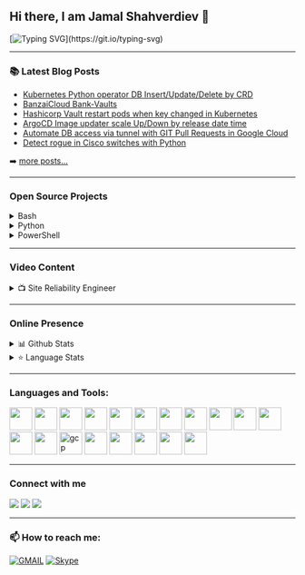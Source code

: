  ## Hi there, I am Jamal Shahverdiev 👋
 
 [![Typing SVG](https://readme-typing-svg.herokuapp.com/?lines=Site+Reliability+Engineer;DevOps+Engineer;)](https://git.io/typing-svg)

---

### 📚 Latest Blog Posts

<!-- BLOG:START -->
- [Kubernetes Python operator DB Insert/Update/Delete by CRD](https://jamalshahverdiev.medium.com/kubernetes-python-operator-db-insert-update-delete-by-crd-dd52c25cee36)
- [BanzaiCloud Bank-Vaults](https://jamalshahverdiev.medium.com/banzaicloud-bank-vaults-a98fb78eacc6)
- [Hashicorp Vault restart pods when key changed in Kubernetes](https://jamalshahverdiev.medium.com/hashicorp-vault-restart-pods-when-key-changed-in-kubernetes-b8926a34b3b4)
- [ArgoCD Image updater scale Up/Down by release date time](https://jamalshahverdiev.medium.com/argocd-image-updater-scale-up-down-by-release-date-time-67c5bce3a233)
- [Automate DB access via tunnel with GIT Pull Requests in Google Cloud](https://jamalshahverdiev.medium.com/automate-db-access-via-tunnel-with-git-pull-requests-in-google-cloud-30cfc32f0902)
- [Detect rogue in Cisco switches with Python](https://jamalshahverdiev.medium.com/detect-rogue-in-cisco-switches-with-python-b677883ba41c)
<!-- BLOG:END -->
➡️ [more posts...](https://jamalshahverdiev.medium.com/)

---

### Open Source Projects

<details>
  <summary>Bash </summary>
    <li><a href="https://github.com/jamalshahverdiev/aws-cli-bash">AWS CLI BASH Codes</a></li>
    <li><a href="https://github.com/jamalshahverdiev/gcp-bash-codes">GCP BASH Code files</a></li>
    <li><a href="https://github.com/jamalshahverdiev/bash-nextgen">Next generation BASH code files</a></li>
</details>

<details>
  <summary>Python </summary>
    <li><a href="https://github.com/jamalshahverdiev/python-general-public-codes">Python codes writeen for multiple projects</a></li>
    <li><a href="https://github.com/jamalshahverdiev/istio-examples/tree/main/JWT">JWT Implementation in Istio</a></li>
</details>

<details>
  <summary>PowerShell </summary>
  <li><a href="https://github.com/jamalshahverdiev/azure-powershell">Azure Powershell code files</a></li>
  <li><a href="https://github.com/jamalshahverdiev/arm-powershell-codes">ARM Teamplates with PowerShell</a></li>
</details>

---


### Video Content

<details>
  <summary>📺 Site Reliability Engineer</summary>

<!-- YOUTUBE:START -->
- [Hashicorp Vault Restart deployment when secret value changed](https://www.youtube.com/watch?v=nUtt3hi-l-U&t=384s)
- [Progressive Delivery, Canary deployment with Flagger and Istio](https://www.youtube.com/watch?v=Ng-W_u1pwIc&t=113s)
- [Gitlab CI/CD for monorepo with automation of Pipeline generator to microservices](https://www.youtube.com/watch?v=S-lOoHgwu88&t=48s)
- [SSH Jumper for databases with Automated GIT way](https://www.youtube.com/watch?v=xG-qTfPQ1OQ&t=39s)
- [HaProxy external-check functionality](https://www.youtube.com/watch?v=FhHiBNf1ceA&t=6s)
- [Resolve GRPC issue with ISTIO in Kubernetes](youtube.com/watch?v=JDdQ8rwQ90k&t=4s)
<!-- YOUTUBE:END -->
➡️ [more videos...](https://www.youtube.com/c/JamalShahverdiev)

</details>

---

### Online Presence

<!-- markdownlint-disable MD033 -->
<details>
  <summary>📊 Github Stats</summary><br>
  <img alt="Dinush Chathurya Github Stats" src="https://github-readme-stats.vercel.app/api?username=jamalshahverdiev&count_private=true&show_icons=true&theme=algolia" style="height:214px;"/>
</details>

<details>
  <summary>&#11088 Language Stats</summary><br>
    <img alt="Top Languages" src="https://github-readme-stats.vercel.app/api/top-langs/?username=jamalshahverdiev&theme=algolia&langs_count=15&layout=compact" />
</details>
<!-- markdownlint-enable MD033 -->

---

### Languages and Tools:

<p align="left">
<img src="https://cdn.jsdelivr.net/gh/devicons/devicon/icons/kubernetes/kubernetes-plain.svg" style="width:40px; height:40px"/>   
<img src="https://cdn.jsdelivr.net/gh/devicons/devicon/icons/docker/docker-original.svg" style="width:40px; height:40px"/> 
<img src="https://cdn.jsdelivr.net/gh/devicons/devicon/icons/argocd/argocd-original.svg"  style="width:40px; height:40px"/>         
<img src="https://cncf-branding.netlify.app/img/projects/helm/horizontal/color/helm-horizontal-color.svg"  style="width:40px; height:40px"/>
<img src="https://img.stackshare.io/service/12670/kustomize.png"  style="width:40px; height:40px"/>
<img src="https://cdn.jsdelivr.net/gh/devicons/devicon/icons/jenkins/jenkins-original.svg" style="width:40px; height:40px"/>              
<img src="https://cdn.jsdelivr.net/gh/devicons/devicon/icons/circleci/circleci-plain.svg" style="width:40px; height:40px"/> 
<img src="https://cdn.jsdelivr.net/gh/devicons/devicon/icons/ansible/ansible-original.svg" style="width:40px; height:40px"/>         
<img src="https://cdn.jsdelivr.net/gh/devicons/devicon/icons/terraform/terraform-original.svg"style="width:40px; height:40px"/>  
<img src="https://cdn.jsdelivr.net/gh/devicons/devicon/icons/bash/bash-plain.svg" style="width:40px; height:40px"/>       
<img src="https://cdn.jsdelivr.net/gh/devicons/devicon/icons/nodejs/nodejs-original.svg" width="40" height="40"/>     
<img src="https://cdn.jsdelivr.net/gh/devicons/devicon/icons/mysql/mysql-original.svg" style="width:40px; height:40px"/>
<img src="https://cdn.jsdelivr.net/gh/devicons/devicon/icons/amazonwebservices/amazonwebservices-original.svg"  style="width:40px; height:40px"/>
<img src="https://www.vectorlogo.zone/logos/google_cloud/google_cloud-icon.svg" alt="gcp" width="40" height="40"/>
<img src="https://cdn.jsdelivr.net/gh/devicons/devicon/icons/azure/azure-original.svg" style="width:40px; height:40px"/>
<img src="https://cdn.jsdelivr.net/gh/devicons/devicon/icons/apache/apache-original.svg" style="width:40px; height:40px"/>
<img src="https://cdn.jsdelivr.net/gh/devicons/devicon/icons/nginx/nginx-original.svg" style="width:40px; height:40px"/>         
<img src="https://cdn.jsdelivr.net/gh/devicons/devicon/icons/mongodb/mongodb-original.svg" style="width:40px; height:40px" />
<img src="https://cdn.jsdelivr.net/gh/devicons/devicon/icons/postgresql/postgresql-original.svg" style="width:40px; height:40px"/>
</p>

---

### Connect with me

[<img src="https://img.shields.io/badge/LinkedIn-0077B5?&logo=linkedin&logoColor=white"/>](https://www.linkedin.com/in/jamalshahverdiev)
[<img src="https://img.shields.io/badge/YouTube-FF0000?&logo=youtube&logoColor=white"/>](https://www.youtube.com/c/JamalShahverdiev)
[<img src="https://img.shields.io/badge/Blog-FFA500?&logo=rss&logoColor=white"/>](https://jamalshahverdiev.medium.com/)

---

### 📫 How to reach me:  
[![GMAIL](https://img.shields.io/badge/Gmail-D14836?style=for-the-badge&logo=gmail&logoColor=white)](mailto:jamal.shahverdiev@gmail.com?subject=[GitHub]%20Personal%20email)
[![Skype](https://img.shields.io/badge/jamal.shahverdiev-%2300AFF0.svg?style=for-the-badge&logo=Skype&logoColor=white)](skype:<jamal.shahverdiev>?call) <br>
<br>
